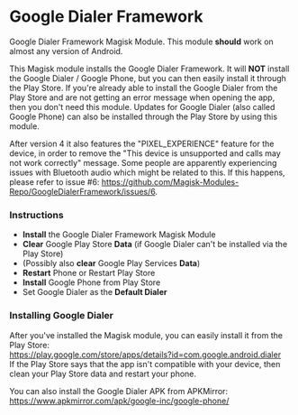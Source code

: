 # Google Dialer Framework
Google Dialer Framework Magisk Module.
This module __should__ work on almost any version of Android.

This Magisk module installs the Google Dialer Framework.
It will __NOT__ install the Google Dialer / Google Phone, but you can then easily install it through the Play Store.
If you're already able to install the Google Dialer from the Play Store and are not getting an error message when opening the app, then you don't need this module.
Updates for Google Dialer (also called Google Phone) can also be installed through the Play Store by using this module.

After version 4 it also features the "PIXEL_EXPERIENCE" feature for the device, in order to remove the "This device is unsupported and calls may not work correctly" message.
Some people are apparently experiencing issues with Bluetooth audio which might be related to this.
If this happens, please refer to issue #6: https://github.com/Magisk-Modules-Repo/GoogleDialerFramework/issues/6.

### Instructions
* __Install__ the Google Dialer Framework Magisk Module
* __Clear__ Google Play Store __Data__ (if Google Dialer can't be installed via the Play Store)
* (Possibly also __clear__ Google Play Services __Data__)
* __Restart__ Phone or Restart Play Store
* __Install__ Google Phone from Play Store
* Set Google Dialer as the __Default Dialer__


### Installing Google Dialer
After you've installed the Magisk module, you can easily install it from the Play Store:\
https://play.google.com/store/apps/details?id=com.google.android.dialer \
If the Play Store says that the app isn't compatible with your device, then clean your Play Store data and restart your phone.

You can also install the Google Dialer APK from APKMirror: https://www.apkmirror.com/apk/google-inc/google-phone/

